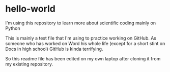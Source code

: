 # hello-world
I'm using this repository to learn more about scientific coding mainly on Python

This is mainly a test file that I'm using to practice working on GitHub.
As someone who has worked on Word his whole life (except for a short stint on Docs in high school)
GitHub is kinda terrifying.

So this readme file has been edited on my own laptop after cloning it from my existing repository.

